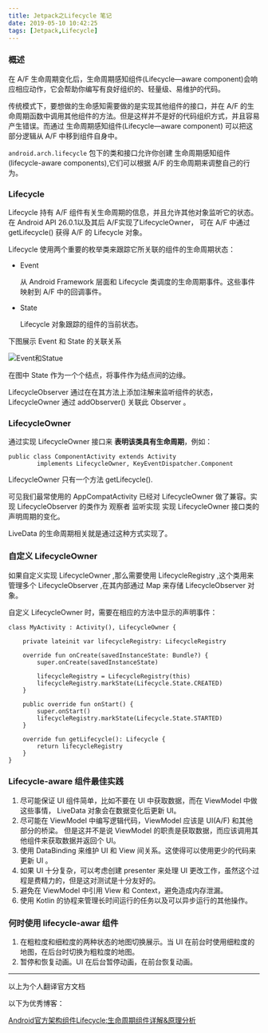 ```yaml
---
title: Jetpack之Lifecycle 笔记
date: 2019-05-10 10:42:25
tags: [Jetpack,Lifecycle]
---
```


### 概述

在 A/F 生命周期变化后，生命周期感知组件(Lifecycle—aware component)会响应相应动作，它会帮助你编写有良好组织的、轻量级、易维护的代码。

传统模式下，要想做的生命感知需要做的是实现其他组件的接口，并在 A/F 的生命周期函数中调用其他组件的方法。但是这样并不是好的代码组织方式，并且容易产生错误。而通过 生命周期感知组件(Lifecycle—aware component) 可以把这部分逻辑从 A/F 中移到组件自身中。

` android.arch.lifecycle ` 包下的类和接口允许你创建 生命周期感知组件(lifecycle-aware components),它们可以根据 A/F 的生命周期来调整自己的行为。

### Lifecycle

Lifecycle 持有 A/F 组件有关生命周期的信息，并且允许其他对象监听它的状态。在 Android API 26.0.1以及其后 A/F实现了LifecycleOwner，  可在 A/F 中通过 getLifecycle() 获得 A/F 的 Lifecycle 对象。

<!-- more -->

Lifecycle 使用两个重要的枚举类来跟踪它所关联的组件的生命周期状态：

* Event
  
    从 Android Framework 层面和 Lifecycle 类调度的生命周期事件。这些事件映射到 A/F 中的回调事件。
* State

    Lifecycle 对象跟踪的组件的当前状态。

下图展示 Event 和 State 的关联关系

![Event和Statue](https://developer.android.com/images/topic/libraries/architecture/lifecycle-states.png)

在图中 State 作为一个个结点，将事件作为结点间的边缘。

LifecycleObserver 通过在在其方法上添加注解来监听组件的状态，LifecycleOwner 通过 addObserver() 关联此 Observer 。


### LifecycleOwner 


通过实现 LifecycleOwner 接口来 **表明该类具有生命周期**，例如：

```
public class ComponentActivity extends Activity
        implements LifecycleOwner, KeyEventDispatcher.Component
```
LifecycleOwner 只有一个方法 getLifecycle().

可见我们最常使用的 AppCompatActivity 已经对 LifecycleOwner 做了兼容。实现 LifecycleObserver 的类作为 观察者 监听实现 实现 LifecycleOwner 接口类的声明周期的变化。

LiveData 的生命周期相关就是通过这种方式实现了。

### 自定义 LifecycleOwner

如果自定义实现 LifecycleOwner ,那么需要使用 LifecycleRegistry ,这个类用来管理多个 LifecycleObserver ,在其内部通过 Map 来存储 LifecycleObserver 对象。

自定义 LifecycleOwner 时，需要在相应的方法中显示的声明事件：

```
class MyActivity : Activity(), LifecycleOwner {

    private lateinit var lifecycleRegistry: LifecycleRegistry

    override fun onCreate(savedInstanceState: Bundle?) {
        super.onCreate(savedInstanceState)

        lifecycleRegistry = LifecycleRegistry(this)
        lifecycleRegistry.markState(Lifecycle.State.CREATED)
    }

    public override fun onStart() {
        super.onStart()
        lifecycleRegistry.markState(Lifecycle.State.STARTED)
    }

    override fun getLifecycle(): Lifecycle {
        return lifecycleRegistry
    }
}
```


### Lifecycle-aware 组件最佳实践


1. 尽可能保证 UI 组件简单，比如不要在 UI 中获取数据，而在 ViewModel 中做这些事情， LiveData 对象会在数据变化后更新 UI。
2. 尽可能在 ViewModel 中编写逻辑代码，ViewModel 应该是 UI(A/F) 和其他部分的桥梁。 但是这并不是说 ViewModel 的职责是获取数据，而应该调用其他组件来获取数据并返回个 UI。
3. 使用 DataBinding 来维护 UI 和 View 间关系。这使得可以使用更少的代码来更新 UI 。
4. 如果 UI 十分复杂，可以考虑创建 presenter 来处理 UI 更改工作，虽然这个过程是费精力的，但是这对测试是十分友好的。
5. 避免在 ViewModel 中引用 View 和 Context，避免造成内存泄漏。
6. 使用 Kotlin 的协程来管理长时间运行的任务以及可以异步运行的其他操作。


### 何时使用 lifecycle-awar 组件

1. 在粗粒度和细粒度的两种状态的地图切换展示。当 UI 在前台时使用细粒度的地图，在后台时切换为粗粒度的地图。
2. 暂停和恢复动画。UI 在后台暂停动画，在前台恢复动画。

---
以上为个人翻译官方文档

以下为优秀博客：

[Android官方架构组件Lifecycle:生命周期组件详解&原理分析](https://www.jianshu.com/p/b1208012b268)

